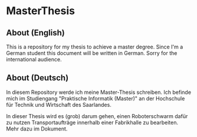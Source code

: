 # MasterThesis

## About (English)

This is a repository for my thesis to achieve a master degree.  Since I'm a German student this document will be written in German. Sorry for the international audience.

## About (Deutsch)

In diesem Repository werde ich meine Master-Thesis schreiben. Ich befinde mich im Studiengang "Praktische Informatik (Master)" an der Hochschule für Technik und Wirtschaft des Saarlandes.

In dieser Thesis wird es (grob) darum gehen, einen Roboterschwarm dafür zu nutzen Transportaufträge innerhalb einer Fabrikhalle zu bearbeiten. Mehr dazu im Dokument.